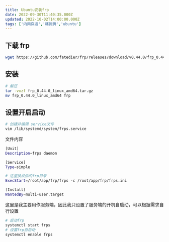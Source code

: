 ```yaml
---
title: Ubuntu安装frp
date: 2022-09-30T11:40:35.000Z
updated: 2022-10-02T14:00:00.000Z
tags: ['内网穿透','瞎折腾','ubuntu']
---
```

  
## 下载 frp

```bash
wget https://github.com/fatedier/frp/releases/download/v0.44.0/frp_0.44.0_linux_amd64.tar.gz
```

## 安装

```bash
# 解压
tar -vxzf frp_0.44.0_linux_amd64.tar.gz
mv frp_0.44.0_linux_amd64 frp
```

## 设置开启启动

```bash
# 创建并编辑 service文件
vim /lib/systemd/system/frps.service
```

文件内容

```bash
[Unit]
Description=frps daemon

[Service]
Type=simple

# 这里换成你的frp目录
ExecStart=/root/app/frp/frps -c /root/app/frp/frps.ini

[Install]
WantedBy=multi-user.target
```

这里是我主要用作服务端，因此我只设置了服务端的开机自启动，可以根据需求自行设置

```bash
# 启动frp
systemctl start frps
# 设置frp自启动
systemctl enable frps
```